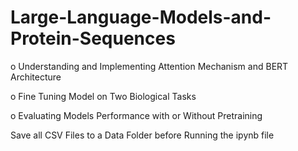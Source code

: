 # Large-Language-Models-and-Protein-Sequences

o	Understanding and Implementing Attention Mechanism and BERT Architecture

o	Fine Tuning Model on Two Biological Tasks

o	Evaluating Models Performance with or Without Pretraining 

Save all CSV Files to a Data Folder before Running the ipynb file
